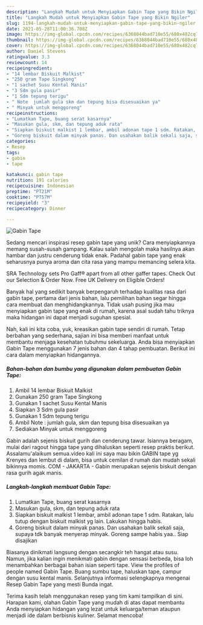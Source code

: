 ```yaml
---
description: "Langkah Mudah untuk Menyiapkan Gabin Tape yang Bikin Ngiler"
title: "Langkah Mudah untuk Menyiapkan Gabin Tape yang Bikin Ngiler"
slug: 1194-langkah-mudah-untuk-menyiapkan-gabin-tape-yang-bikin-ngiler
date: 2021-05-28T11:00:36.708Z
image: https://img-global.cpcdn.com/recipes/6368044bad710e55/680x482cq70/gabin-tape-foto-resep-utama.jpg
thumbnail: https://img-global.cpcdn.com/recipes/6368044bad710e55/680x482cq70/gabin-tape-foto-resep-utama.jpg
cover: https://img-global.cpcdn.com/recipes/6368044bad710e55/680x482cq70/gabin-tape-foto-resep-utama.jpg
author: Daniel Stevens
ratingvalue: 3.3
reviewcount: 14
recipeingredient:
- "14 lembar Biskuit Malkist"
- "250 gram Tape Singkong"
- "1 sachet Susu Kental Manis"
- "3 Sdm gula pasir"
- "1 Sdm tepung terigu"
- " Note  jumlah gula skm dan tepung bisa disesuaikan ya"
- " Minyak untuk menggoreng"
recipeinstructions:
- "Lumatkan Tape, buang serat kasarnya"
- "Masukan gula, skm, dan tepung aduk rata"
- "Siapkan biskuit malkist 1 lembar, ambil adonan tape 1 sdm. Ratakan, lalu tutup dengan biskuit malkist yg lain. Lakukan hingga habis."
- "Goreng biskuit dalam minyak panas. Dan usahakan balik sekali saja, supaya tdk banyak menyerap minyak. Goreng sampe habis yaa.. Siap disajikan"
categories:
- Resep
tags:
- gabin
- tape

katakunci: gabin tape 
nutrition: 191 calories
recipecuisine: Indonesian
preptime: "PT21M"
cooktime: "PT57M"
recipeyield: "3"
recipecategory: Dinner

---
```



![Gabin Tape](https://img-global.cpcdn.com/recipes/6368044bad710e55/680x482cq70/gabin-tape-foto-resep-utama.jpg)

Sedang mencari inspirasi resep gabin tape yang unik? Cara menyiapkannya memang susah-susah gampang. Kalau salah mengolah maka hasilnya akan hambar dan justru cenderung tidak enak. Padahal gabin tape yang enak seharusnya punya aroma dan cita rasa yang mampu memancing selera kita.

SRA Technology sets Pro Gaff® apart from all other gaffer tapes. Check Out our Selection &amp; Order Now. Free UK Delivery on Eligible Orders!

Banyak hal yang sedikit banyak berpengaruh terhadap kualitas rasa dari gabin tape, pertama dari jenis bahan, lalu pemilihan bahan segar hingga cara membuat dan menghidangkannya. Tidak usah pusing jika mau menyiapkan gabin tape yang enak di rumah, karena asal sudah tahu triknya maka hidangan ini dapat menjadi suguhan spesial.


Nah, kali ini kita coba, yuk, kreasikan gabin tape sendiri di rumah. Tetap berbahan yang sederhana, sajian ini bisa memberi manfaat untuk membantu menjaga kesehatan tubuhmu sekeluarga. Anda bisa menyiapkan Gabin Tape menggunakan 7 jenis bahan dan 4 tahap pembuatan. Berikut ini cara dalam menyiapkan hidangannya.

<!--inarticleads1-->

##### Bahan-bahan dan bumbu yang digunakan dalam pembuatan Gabin Tape:

1. Ambil 14 lembar Biskuit Malkist
1. Gunakan 250 gram Tape Singkong
1. Gunakan 1 sachet Susu Kental Manis
1. Siapkan 3 Sdm gula pasir
1. Gunakan 1 Sdm tepung terigu
1. Ambil  Note : jumlah gula, skm dan tepung bisa disesuaikan ya
1. Sediakan  Minyak untuk menggoreng


Gabin adalah sejenis biskuit gurih dan cenderung tawar. Isiannya beragam, mulai dari ragout hingga tape yang dihaluskan seperti resep praktis berikut. Assalamu&#39;alaikum semua.video kali ini saya mau bikin GABIN tape yg Krenyes dan lembut di dalam, bisa untuk cemilan d rumah dan mudah sekali bikinnya momis. COM - JAKARTA - Gabin merupakan sejenis biskuit dengan rasa gurih agak manis. 

<!--inarticleads2-->

##### Langkah-langkah membuat Gabin Tape:

1. Lumatkan Tape, buang serat kasarnya
1. Masukan gula, skm, dan tepung aduk rata
1. Siapkan biskuit malkist 1 lembar, ambil adonan tape 1 sdm. Ratakan, lalu tutup dengan biskuit malkist yg lain. Lakukan hingga habis.
1. Goreng biskuit dalam minyak panas. Dan usahakan balik sekali saja, supaya tdk banyak menyerap minyak. Goreng sampe habis yaa.. Siap disajikan


Biasanya dinikmati langsung dengan secangkir teh hangat atau susu. Namun, jika kalian ingin menikmati gabin dengan sensasi berbeda, bisa loh menambahkan berbagai bahan isian seperti tape. View the profiles of people named Gabin Tape. Buang sumbu tape, haluskan tape, campur dengan susu kental manis. Selanjutnya informasi selengkapnya mengenai Resep Gabin Tape yang mesti Bunda ingat. 

Terima kasih telah menggunakan resep yang tim kami tampilkan di sini. Harapan kami, olahan Gabin Tape yang mudah di atas dapat membantu Anda menyiapkan hidangan yang lezat untuk keluarga/teman ataupun menjadi ide dalam berbisnis kuliner. Selamat mencoba!
